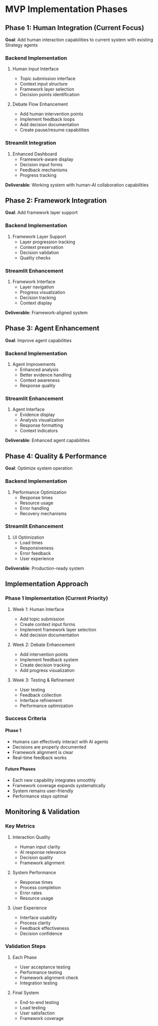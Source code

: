 # MVP Implementation Phases

## Phase 1: Human Integration (Current Focus)
**Goal**: Add human interaction capabilities to current system with existing Strategy agents

### Backend Implementation
1. Human Input Interface
   - Topic submission interface
   - Context input structure
   - Framework layer selection
   - Decision points identification

2. Debate Flow Enhancement
   - Add human intervention points
   - Implement feedback loops
   - Add decision documentation
   - Create pause/resume capabilities

### Streamlit Integration
1. Enhanced Dashboard
   - Framework-aware display
   - Decision input forms
   - Feedback mechanisms
   - Progress tracking

**Deliverable**: Working system with human-AI collaboration capabilities

## Phase 2: Framework Integration
**Goal**: Add framework layer support

### Backend Implementation
1. Framework Layer Support
   - Layer progression tracking
   - Context preservation
   - Decision validation
   - Quality checks

### Streamlit Enhancement
1. Framework Interface
   - Layer navigation
   - Progress visualization
   - Decision tracking
   - Context display

**Deliverable**: Framework-aligned system

## Phase 3: Agent Enhancement
**Goal**: Improve agent capabilities

### Backend Implementation
1. Agent Improvements
   - Enhanced analysis
   - Better evidence handling
   - Context awareness
   - Response quality

### Streamlit Enhancement
1. Agent Interface
   - Evidence display
   - Analysis visualization
   - Response formatting
   - Context indicators

**Deliverable**: Enhanced agent capabilities

## Phase 4: Quality & Performance
**Goal**: Optimize system operation

### Backend Implementation
1. Performance Optimization
   - Response times
   - Resource usage
   - Error handling
   - Recovery mechanisms

### Streamlit Enhancement
1. UI Optimization
   - Load times
   - Responsiveness
   - Error feedback
   - User experience

**Deliverable**: Production-ready system

## Implementation Approach

### Phase 1 Implementation (Current Priority)
1. Week 1: Human Interface
   - Add topic submission
   - Create context input forms
   - Implement framework layer selection
   - Add decision documentation

2. Week 2: Debate Enhancement
   - Add intervention points
   - Implement feedback system
   - Create decision tracking
   - Add progress visualization

3. Week 3: Testing & Refinement
   - User testing
   - Feedback collection
   - Interface refinement
   - Performance optimization

### Success Criteria

#### Phase 1
- Humans can effectively interact with AI agents
- Decisions are properly documented
- Framework alignment is clear
- Real-time feedback works

#### Future Phases
- Each new capability integrates smoothly
- Framework coverage expands systematically
- System remains user-friendly
- Performance stays optimal

## Monitoring & Validation

### Key Metrics
1. Interaction Quality
   - Human input clarity
   - AI response relevance
   - Decision quality
   - Framework alignment

2. System Performance
   - Response times
   - Process completion
   - Error rates
   - Resource usage

3. User Experience
   - Interface usability
   - Process clarity
   - Feedback effectiveness
   - Decision confidence

### Validation Steps
1. Each Phase
   - User acceptance testing
   - Performance testing
   - Framework alignment check
   - Integration testing

2. Final System
   - End-to-end testing
   - Load testing
   - User satisfaction
   - Framework coverage
